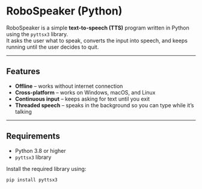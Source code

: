 # RoboSpeaker (Python)

RoboSpeaker is a simple **text-to-speech (TTS)** program written in Python using the `pyttsx3` library.  
It asks the user what to speak, converts the input into speech, and keeps running until the user decides to quit.

---

## Features
- **Offline** – works without internet connection  
- **Cross-platform** – works on Windows, macOS, and Linux  
- **Continuous input** – keeps asking for text until you exit  
- **Threaded speech** – speaks in the background so you can type while it’s talking  

---

## Requirements

- Python 3.8 or higher  
- `pyttsx3` library  

Install the required library using:
```bash
pip install pyttsx3
